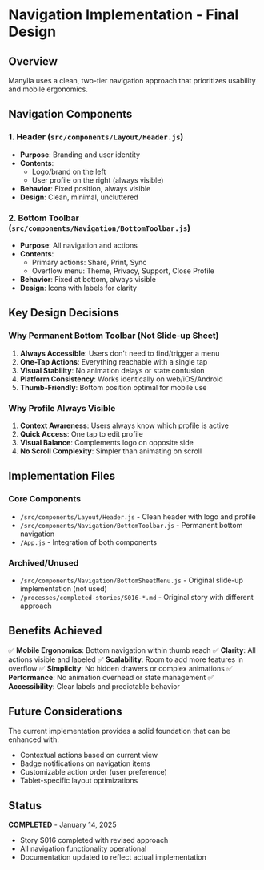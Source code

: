 # Navigation Implementation - Final Design

## Overview
Manylla uses a clean, two-tier navigation approach that prioritizes usability and mobile ergonomics.

## Navigation Components

### 1. Header (`src/components/Layout/Header.js`)
- **Purpose**: Branding and user identity
- **Contents**:
  - Logo/brand on the left
  - User profile on the right (always visible)
- **Behavior**: Fixed position, always visible
- **Design**: Clean, minimal, uncluttered

### 2. Bottom Toolbar (`src/components/Navigation/BottomToolbar.js`)
- **Purpose**: All navigation and actions
- **Contents**:
  - Primary actions: Share, Print, Sync
  - Overflow menu: Theme, Privacy, Support, Close Profile
- **Behavior**: Fixed at bottom, always visible
- **Design**: Icons with labels for clarity

## Key Design Decisions

### Why Permanent Bottom Toolbar (Not Slide-up Sheet)
1. **Always Accessible**: Users don't need to find/trigger a menu
2. **One-Tap Actions**: Everything reachable with a single tap
3. **Visual Stability**: No animation delays or state confusion
4. **Platform Consistency**: Works identically on web/iOS/Android
5. **Thumb-Friendly**: Bottom position optimal for mobile use

### Why Profile Always Visible
1. **Context Awareness**: Users always know which profile is active
2. **Quick Access**: One tap to edit profile
3. **Visual Balance**: Complements logo on opposite side
4. **No Scroll Complexity**: Simpler than animating on scroll

## Implementation Files

### Core Components
- `/src/components/Layout/Header.js` - Clean header with logo and profile
- `/src/components/Navigation/BottomToolbar.js` - Permanent bottom navigation
- `/App.js` - Integration of both components

### Archived/Unused
- `/src/components/Navigation/BottomSheetMenu.js` - Original slide-up implementation (not used)
- `/processes/completed-stories/S016-*.md` - Original story with different approach

## Benefits Achieved

✅ **Mobile Ergonomics**: Bottom navigation within thumb reach
✅ **Clarity**: All actions visible and labeled
✅ **Scalability**: Room to add more features in overflow
✅ **Simplicity**: No hidden drawers or complex animations
✅ **Performance**: No animation overhead or state management
✅ **Accessibility**: Clear labels and predictable behavior

## Future Considerations

The current implementation provides a solid foundation that can be enhanced with:
- Contextual actions based on current view
- Badge notifications on navigation items
- Customizable action order (user preference)
- Tablet-specific layout optimizations

## Status
**COMPLETED** - January 14, 2025
- Story S016 completed with revised approach
- All navigation functionality operational
- Documentation updated to reflect actual implementation